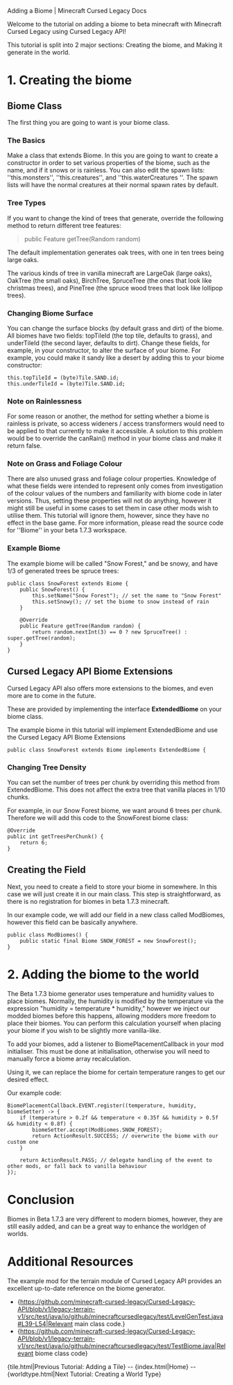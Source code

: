 Adding a Biome | Minecraft Cursed Legacy Docs

Welcome to the tutorial on adding a biome to beta minecraft with Minecraft Cursed Legacy using Cursed Legacy API!

This tutorial is split into 2 major sections: Creating the biome, and Making it generate in the world.

# 1. Creating the biome

## Biome Class

The first thing you are going to want is your biome class.

### The Basics
Make a class that extends Biome. In this you are going to want to create a constructor in order to set various properties of the biome, such as the name, and if it snows or is rainless. You can also edit the spawn lists: ''this.monsters'', ''this.creatures'', and ''this.waterCreatures
''. The spawn lists will have the normal creatures at their normal spawn rates by default.  

### Tree Types

If you want to change the kind of trees that generate, override the following method to return different tree features:
> public Feature getTree(Random random)

The default implementation generates oak trees, with one in ten trees being large oaks.

The various kinds of tree in vanilla minecraft are LargeOak (large oaks), OakTree (the small oaks), BirchTree, SpruceTree (the ones that look like christmas trees), and PineTree (the spruce wood trees that look like lollipop trees).

### Changing Biome Surface

You can change the surface blocks (by default grass and dirt) of the biome. All biomes have two fields: topTileId (the top tile, defaults to grass), and underTileId (the second layer, defaults to dirt). Change these fields, for example, in your constructor, to alter the surface of your biome. For example, you could make it sandy like a desert by adding this to your biome constructor:

```
this.topTileId = (byte)Tile.SAND.id;
this.underTileId = (byte)Tile.SAND.id;
```

### Note on Rainlessness

For some reason or another, the method for setting whether a biome is rainless is private, so access wideners / access transformers would need to be applied to that currently to make it accessible. A solution to this problem would be to override the canRain() method in your biome class and make it return false.

### Note on Grass and Foliage Colour
 
There are also unused grass and foliage colour properties. Knowledge of what these fields were intended to represent only comes from investigation of the colour values of the numbers and familiarity with biome code in later versions. Thus, setting these properties will not do anything, however it might still be useful in some cases to set them in case other mods wish to utilise them. This tutorial will ignore them, however, since they have no effect in the base game. For more information, please read the source code for ''Biome'' in your beta 1.7.3 workspace.

### Example Biome

The example biome will be called "Snow Forest," and be snowy, and have 1/3 of generated trees be spruce trees:

```
public class SnowForest extends Biome {
    public SnowForest() {
        this.setName("Snow Forest"); // set the name to "Snow Forest"
        this.setSnowy(); // set the biome to snow instead of rain
    }

    @Override
    public Feature getTree(Random random) {
        return random.nextInt(3) == 0 ? new SpruceTree() : super.getTree(random);
    }
}
```

## Cursed Legacy API Biome Extensions

Cursed Legacy API also offers more extensions to the biomes, and even more are to come in the future.

These are provided by implementing the interface **ExtendedBiome** on your biome class.

The example biome in this tutorial will implement ExtendedBiome and use the Cursed Legacy API Biome Extensions

```
public class SnowForest extends Biome implements ExtendedBiome {
```

### Changing Tree Density

You can set the number of trees per chunk by overriding this method from ExtendedBiome. This does not affect the extra tree that vanilla places in 1/10 chunks.

For example, in our Snow Forest biome, we want around 6 trees per chunk. Therefore we will add this code to the SnowForest biome class:

```
@Override
public int getTreesPerChunk() {
    return 6;
}
```

## Creating the Field

Next, you need to create a field to store your biome in somewhere. In this case we will just create it in our main class. This step is straightforward, as there is no registration for biomes in beta 1.7.3 minecraft.

In our example code, we will add our field in a new class called ModBiomes, however this field can be basically anywhere.

```
public class ModBiomes() {
    public static final Biome SNOW_FOREST = new SnowForest();
}
```

# 2. Adding the biome to the world

The Beta 1.7.3 biome generator uses temperature and humidity values to place biomes. Normally, the humidity is modified by the temperature via the expression "humidity = temperature * humidity," however we inject our modded biomes before this happens, allowing modders more freedom to place their biomes. You can perform this calculation yourself when placing your biome if you wish to be slightly more vanilla-like.

To add your biomes, add a listener to BiomePlacementCallback in your mod initialiser. This must be done at initialisation, otherwise you will need to manually force a biome array recalculation.

Using it, we can replace the biome for certain temperature ranges to get our desired effect.

Our example code:

```
BiomePlacementCallback.EVENT.register((temperature, humidity, biomeSetter) -> {
    if (temperature > 0.2f && temperature < 0.35f && humidity > 0.5f && humidity < 0.8f) {
        biomeSetter.accept(ModBiomes.SNOW_FOREST);
        return ActionResult.SUCCESS; // overwrite the biome with our custom one
    }

    return ActionResult.PASS; // delegate handling of the event to other mods, or fall back to vanilla behaviour
});
```

# Conclusion

Biomes in Beta 1.7.3 are very different to modern biomes, however, they are still easily added, and can be a great way to enhance the worldgen of worlds.

# Additional Resources

The example mod for the terrain module of Cursed Legacy API provides an excellent up-to-date reference on the biome generator. 
- {https://github.com/minecraft-cursed-legacy/Cursed-Legacy-API/blob/v1/legacy-terrain-v1/src/test/java/io/github/minecraftcursedlegacy/test/LevelGenTest.java#L39-L54|Relevant main class code.}
- {https://github.com/minecraft-cursed-legacy/Cursed-Legacy-API/blob/v1/legacy-terrain-v1/src/test/java/io/github/minecraftcursedlegacy/test/TestBiome.java|Relevant biome class code}

{tile.html|Previous Tutorial: Adding a Tile} -- {index.html|Home} -- {worldtype.html|Next Tutorial: Creating a World Type}
